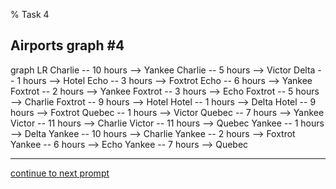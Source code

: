 % Task 4
## Airports graph #4
<div class="mermaid-access">
graph LR
  Charlie -- 10 hours --> Yankee
  Charlie -- 5 hours --> Victor
  Delta -- 1 hours --> Hotel
  Echo -- 3 hours --> Foxtrot
  Echo -- 6 hours --> Yankee
  Foxtrot -- 2 hours --> Yankee
  Foxtrot -- 3 hours --> Echo
  Foxtrot -- 5 hours --> Charlie
  Foxtrot -- 9 hours --> Hotel
  Hotel -- 1 hours --> Delta
  Hotel -- 9 hours --> Foxtrot
  Quebec -- 1 hours --> Victor
  Quebec -- 7 hours --> Yankee
  Victor -- 11 hours --> Charlie
  Victor -- 11 hours --> Quebec
  Yankee -- 1 hours --> Delta
  Yankee -- 10 hours --> Charlie
  Yankee -- 2 hours --> Foxtrot
  Yankee -- 6 hours --> Echo
  Yankee -- 7 hours --> Quebec
</div>

---

[continue to next prompt](./task5prompt.html)

<!-- Required scripts for MermaidAccess -->
<script src="https://combinatronics.com/mermaid-js/mermaid/release/8.8.4/dist/mermaid.min.js"></script>
<script src="mermaid-access-elm.js"></script>
<script src="mermaid-access.js"></script>
<script>
mermaidAccess.go(mermaidAccess.textMode, mermaidAccess.displayAccessibleOnly)
</script>
    